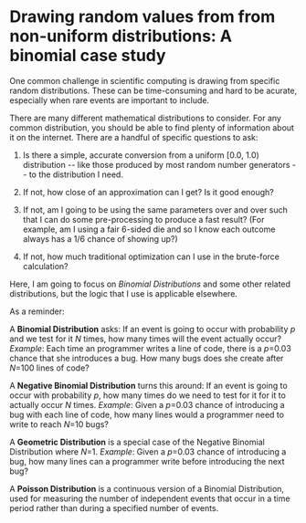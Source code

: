 # Drawing random values from from non-uniform distributions: A binomial case study

One common challenge in scientific computing is drawing from specific random distributions.
These can be time-consuming and hard to be acurate, especially when rare events are
important to include.

There are many different mathematical distributions to consider.  For any common distribution,
you should be able to find plenty of information about it on the internet.  There are a
handful of specific questions to ask:

1. Is there a simple, accurate conversion from a uniform [0.0, 1.0) distribution -- like those
produced by most random number generators -- to the distribution I need.

2. If not, how close of an approximation can I get?  Is it good enough?

3. If not, am I going to be using the same parameters over and over such that I can do some
pre-processing to produce a fast result?  (For example, am I using a fair 6-sided die and so I
know each outcome always has a 1/6 chance of showing up?)

4. If not, how much traditional optimization can I use in the brute-force calculation?

Here, I am going to focus on *Binomial Distributions* and some other related distributions,
but the logic that I use is applicable elsewhere.

As a reminder:

A **Binomial Distribution** asks: If an event is going to occur with probability *p* and we test
for it *N* times, how many times will the event actually occur?  *Example*: Each time an
programmer writes a line of code, there is a *p*=0.03 chance that she introduces a bug.  How many
bugs does she create after *N*=100 lines of code?

A **Negative Binomial Distribution** turns this around:  If an event is going to occur with
probability *p*, how many times do we need to test for it for it to actually occur *N* times.
*Example*: Given a *p*=0.03 chance of introducing a bug with each line of code, how many lines
would a programmer need to write to reach *N*=10 bugs?

A **Geometric Distribution** is a special case of the Negative Binomial Distribution where *N*=1.
*Example*: Given a *p*=0.03 chance of introducing a bug, how many lines can a programmer write
before introducing the next bug?

A **Poisson Distribution** is a continuous version of a Binomial Distribution, used for measuring
the number of independent events that occur in a time period rather than during a specified
number of events.